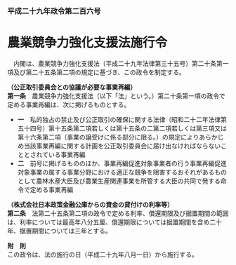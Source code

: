 ### 平成二十九年政令第二百六号  
# 農業競争力強化支援法施行令  
　内閣は、農業競争力強化支援法（平成二十九年法律第三十五号）第二十条第一項及び第二十五条第二項の規定に基づき、この政令を制定する。  
  
**（公正取引委員会との協議が必要な事業再編）**  
**第一条**　農業競争力強化支援法（以下「法」という。）第二十条第一項の政令で定める事業再編は、次に掲げるものとする。  
* **一**　私的独占の禁止及び公正取引の確保に関する法律（昭和二十二年法律第五十四号）第十五条第二項若しくは第十五条の二第二項若しくは第三項又は第十六条第二項（事業の譲受けに係る部分に限る。）の規定によりあらかじめ当該事業再編に関する計画を公正取引委員会に届け出なければならないこととされている事業再編  
* **二**　前号に掲げるもののほか、事業再編促進対象事業者の行う事業再編促進対象事業の属する事業分野における適正な競争を阻害するおそれがあるものとして農林水産大臣及び農業生産関連事業を所管する大臣の共同で発する命令で定める事業再編  
  
**（株式会社日本政策金融公庫からの資金の貸付けの利率等）**  
**第二条**　法第二十五条第二項の政令で定める利率、償還期限及び据置期間の範囲は、利率については最高年八分五厘、償還期限については据置期間を含め二十年、据置期間については三年とする。  
  
**附　則**  
この政令は、法の施行の日（平成二十九年八月一日）から施行する。  
  
